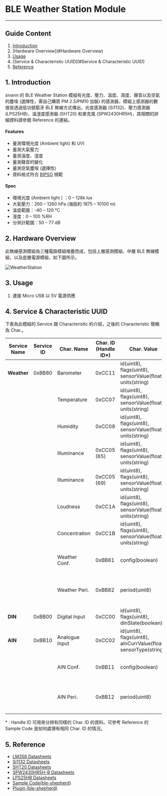 # BLE Weather Station Module 
---  

## Guide Content  

1. [Introduction](#Introduction)  
2. [Hardware Overview](#Hardware Overview)  
3. [Usage](#Usage)  
4. [Service & Characteristic UUID](#Service & Characteristic UUID)  
5. [Reference](#Reference)  


<a name="Introduction"></a>
## 1. Introduction  

sivann 的 BLE Weather Station 模組有光度、壓力、溫度、濕度、聲音以及空氣的塵埃 (選擇性，需自己購買 PM 2.5/PM10 加裝) 的感測器，模組上感測器的數值皆透過低功號藍牙 BLE 無線方式傳出。光度感測器 (Si1132)、壓力感測器 (LPS25HB)、溫溼度感測器 (SHT20) 和麥克風 (SPW2430HR5H)，其相關的詳細資料請參閱 Reference 的連結。  

#### Features  
 * 量測環境光度 (Ambient light) 和 UVI  
 * 量測大氣壓力  
 * 量測溫度、溼度  
 * 量測聲音的變化  
 * 量測空氣塵埃 (選擇性)  
 * 資料格式符合 [BIPSO](https://github.com/bluetoother/bipso/wiki/BIPSO-Specification "BIPSO") 規範  

#### Spec  
 * 環境光度 (Ambient light ) ：0 – 128k lux  
 * 大氣壓力：260 – 1260 hPa (海拔約 1875 – 10100 m)  
 * 溫度範圍：-40 – 120 °C  
 * 溼度：0 – 100 %RH  
 * 分貝計範圍：50 – 77 dB  


<a name="Hardware Overview"></a>
## 2. Hardware Overview  

此無線感測模組為三種電路模組堆疊而成，包括上層感測模組、中層 BLE 無線模組，以及底層電源模組，如下圖所示。  

![WeatherStation](http://i.imgur.com/YvZv45R.png "WeatherStation")  


<a name="Usage"></a>
## 3. Usage  

1. 連接 Micro USB 以 5V 電源供應  


<a name="Service & Characteristic UUID"></a>
## 4. Service & Characteristic UUID

下表為此模組的 Service 跟 Characteristic 的介紹，之後的 Characteristic 簡稱為 Char.。  

|  Service Name  |  Service ID  |   Char. Name     |  Char. ID (Handle ID\*)  |  Char. Value                                                       |  Access Type  |  Unit        |  Description                                         |  
|----------------|--------------|------------------|--------------------------|--------------------------------------------------------------------|---------------|--------------|------------------------------------------------------|  
|  **Weather**   |   0xBB80     |  Barometer       |  0xCC11                  |  id(uint8), flags(uint8), sensorValue(float), units(string)        |  R            |  hPa         |                                                      |  
|                |              |  Temperature     |  0xCC07                  |  id(uint8), flags(uint8), sensorValue(float), units(string)        |  R            |  °C          |                                                      |  
|                |              |  Humidity        |  0xCC08                  |  id(uint8), flags(uint8), sensorValue(float), units(string)        |  R            |  %RH         |                                                      |  
|                |              |  Illuminance     |  0xCC05 (65)             |  id(uint8), flags(uint8), sensorValue(float), units(string)        |  R            |  UV Index    |  UVI Data.                                           |  
|                |              |  Illuminance     |  0xCC05 (69)             |  id(uint8), flags(uint8), sensorValue(float), units(string)        |  R            |  lux         |  Lux Data.                                           |  
|                |              |  Loudness        |  0xCC1A                  |  id(uint8), flags(uint8), sensorValue(float), units(string)        |  R            |  dB-SBL      |                                                      |  
|                |              |  Concentration   |  0xCC1B                  |  id(uint8), flags(uint8), sensorValue(float), units(string)        |  R            |  pcs/0.01cf  |                                                      |  
|                |              |  Weather Conf.   |  0xBB81                  |  config(boolean)                                                   |  R/W          |              |  Measurment Switch. 0 (OFF), 1 (ON)                  |  
|                |              |  Weather Peri.   |  0xBB82                  |  period(uint8)                                                     |  R/W          |              |  Period = [Data * 10] ms, Data Range : 100~255       |  
|  **DIN**       |   0xBB00     |  Digital Input   |  0xCC00                  |  id(uint8), flags(uint8), dInState(boolean)                        |  R            |              |  0 (Low), 1 (High)                                   |  
|  **AIN**       |   0xBB10     |  Analogue Input  |  0xCC02                  |  id(uint8), flags(uint8), aInCurrValue(float), sensorType(string)  |  R            |  mV          |                                                      |  
|                |              |  AIN Conf.       |  0xBB11                  |  config(boolean)                                                   |  R/W          |              |  Measurment Switch. 0 (OFF), 1 (ON)                  |  
|                |              |  AIN Peri.       |  0xBB12                  |  period(uint8)                                                     |  R/W          |              |  Period = [Data * 10] ms, Data Range : 10~255        |  

\* : Handle ID 可用來分辨有同樣的 Char. ID 的資料。可參考 Reference 的 Sample Code 是如何處理有相同 Char. ID 的情況。  


<a name="Reference"></a>
## 5. Reference   

 * [LM358 Datasheets](http://www.ti.com/lit/ds/symlink/lm358.pdf "LM358")  
 * [Si1132 Datasheets](https://www.silabs.com/Support%20Documents/TechnicalDocs/Si1132.pdf "Si1132")  
 * [SHT20 Datasheets](https://www.sensirion.com/fileadmin/user_upload/customers/sensirion/Dokumente/Humidity_Sensors/Sensirion_Humidity_Sensors_SHT20_Datasheet_V4.pdf "SHT20")  
 * [SPW2430HR5H-B Datasheets](http://www.mouser.com/ds/2/218/-531228.pdf "SPW2430HR5H-B")  
 * [LPS25HB Datasheets](http://www.st.com/content/ccc/resource/technical/document/datasheet/9a/4c/aa/72/1f/45/4e/24/DM00141379.pdf/files/DM00141379.pdf/jcr:content/translations/en.DM00141379.pdf "LPS25HB")  
 * [Sample Code(ble-shepherd)](https://github.com/sivann-tw/hiver-iot-kit-ble/blob/master/example/weatherStation.js "Weather Station Sample Code")
 * [Plugin (ble-shepherd)](https://github.com/bluetoother/bshep-plugin-sivann-weatherstation/blob/master/index.js "Weather Station Plugin")  
